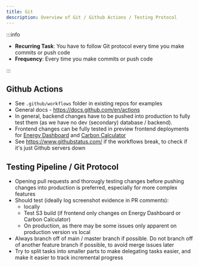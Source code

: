 ```yaml
---
title: Git
description: Overview of Git / Github Actions / Testing Protocol
---
```


:::info

- **Recurring Task**: You have to follow Git protocol every time you make commits or push code
- **Frequency**: Every time you make commits or push code

:::

## Github Actions

- See `.github/workflows` folder in existing repos for examples
- General docs - https://docs.github.com/en/actions
- In general, backend changes have to be pushed into production to fully test them (as we have no dev (secondary) database / backend).
- Frontend changes can be fully tested in preview frontend deployments for [Energy Dashboard](http://energy-dashboard.s3-website-us-west-2.amazonaws.com/#/map) and [Carbon Calculator](http://carbon-calculator.s3-website-us-west-2.amazonaws.com/#/)
- See https://www.githubstatus.com/ if the workflows break, to check if it's just Github servers down

## Testing Pipeline / Git Protocol

- Opening pull requests and thorougly testing changes before pushing changes into production is preferred, especially for more complex features
- Should test (ideally log screenshot evidence in PR comments):
  - locally
  - Test S3 build (if frontend only changes on Energy Dashboard or Carbon Calculator)
  - On production, as there may be some issues only apparent on production version vs local
- Always branch off of main / master branch if possible. Do not branch off of another feature branch if possible, to avoid merge issues later
- Try to split tasks into smaller parts to make delegating tasks easier, and make it easier to track incremental progress
